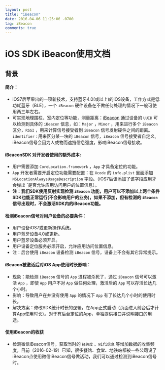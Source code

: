 ```yaml
---
layout: post
title: "iBeacon"
date: 2016-04-06 11:25:06 -0700
tag: iBeacon
comments: true
---
```


# iOS SDK iBeacon使用文档


## 背景  

#### 简介：  

* iOS7后苹果出的一项新技术，支持蓝牙4.0(或以上)的iOS设备，工作方式是低功耗蓝牙（BLE），一个 `iBeacon` 硬件设备在不做任何处理的情况下一般可使用两三年左右。
* 可实现地理围栏、室内定位等功能，测量距离：[iBeacon](https://developer.apple.com/ibeacon/) 通过设备的 `UUID` 可以检测到具体的 `iBeacon` 信息，如：`Major` ，`Minor` ，用来进行多个 `iBeacon` 区分，`RSSI` ，用来计算信号接受者到 `iBeacon` 信号发射硬件之间的距离。`identifier` : 用来区分某一块的 `iBeacon` 信号，`iBeacon` 信号接受者自定义。iBeacon信号会因为人或物而遮挡信息强度，影响iBeacon信号接收。
     
<!-- more -->  
   
#### iBeaconSDK 对开发者使用的额外成本:
* 用户需要添加 `CoreLocation.framework` ，`App` 才具备定位的功能。
* `App` 开发者需要开启定位功能需要配置：在 `Xcode` 的 `info.plist` 里面添加 `NSLocationAlwaysUsageDescription` 字段。（iOS7后该添加了该字段应用才会弹出 `是否允许应用访问用户的位置信息）。
* **注：我们SDK使用反射实现检测 `iBeacon` 功能，用户可以不添加以上两个条件SDK也能正常运行(不会影响用户的业务)，如果不添加，但有检测的 `iBeacon` 信号出现时，不会激活SDK内的iBeacon功能。**



#### 检测iBeacon信号对用户设备的必要条件：
* 用户设备iOS7或更新操作系统。
* 用户蓝牙设备4.0或更新。
* 用户蓝牙设备必须开启。
* 用户设备定位服务必须开启，允许应用访问位置信息。
* 注：后台使用 `iBeacon` 设备检测 `iBeacon` 信号，设备上不会有其它异常提示。


#### iBeacon被激活后对iOS App使用时长影响：
* 现象：能检测 `iBeacon` 信号的 `App` 进程被杀死了，通过 `iBeacon` 信号可以激活 `App` ，即使 `App` 用户不对 `App` 做任何处理，激活后的 `App` 可以存活长达几个小时。
* 影响：导致用户在并没有使用 `App` 的情况下 `App` 有了长达几个小时的使用时长。
* 解决方案：修改SDK统计时长的逻辑，在App正式启动（页面进入前台后才计算App使用时长）。对于有后台定位的App，单独提供接口并说明接口的用途。


#### 使用iBeacon的收获
* 检测微信iBeacon信号，获取当时的 `经纬度` 、`Wifi信息` 等增加数据的收集频度，目前（2016-02-19）已知，很多餐馆、食堂、地铁站都被一些公司设了iBeacon点使用微信iBeacon信号做活动，我们可以通过检测到iBeacon信号时。   
 
